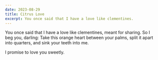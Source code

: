 ```yaml
---
date: 2023-08-29
title: Citrus Love
excerpt: You once said that I have a love like clementines.
---
```


You once said
that I have a love like clementines,
meant for sharing.
So I beg you, darling:
Take this orange heart between your palms,
split it apart into quarters,
and sink your teeth into me.

I promise to love you sweetly.

